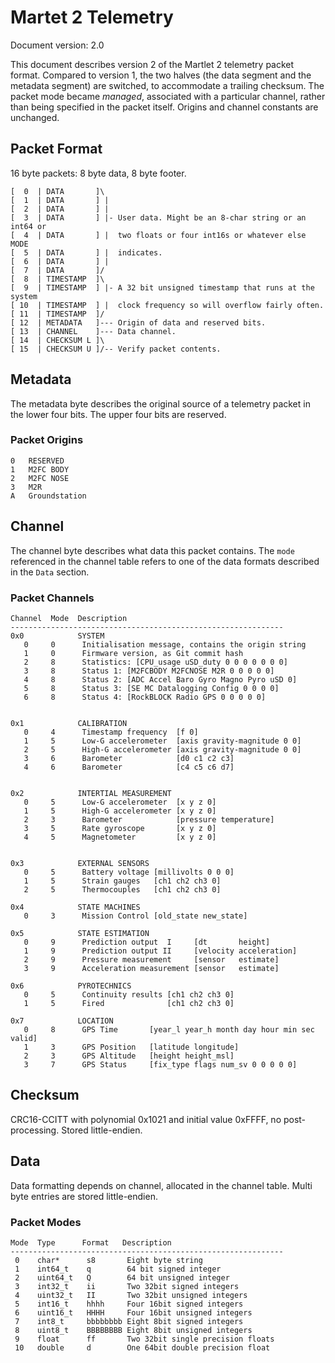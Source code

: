 # Martet 2 Telemetry

Document version: 2.0

This document describes version 2 of the Martlet 2 telemetry packet format. 
Compared to version 1, the two halves (the data segment and the metadata 
segment) are switched, to accommodate a trailing checksum. The packet mode 
became _managed_, associated with a particular channel, rather than being 
specified in the packet itself. Origins and channel constants are unchanged.

## Packet Format

16 byte packets: 8 byte data, 8 byte footer.

    [  0  | DATA       ]\
    [  1  | DATA       ] |
    [  2  | DATA       ] |
    [  3  | DATA       ] |- User data. Might be an 8-char string or an int64 or
    [  4  | DATA       ] |  two floats or four int16s or whatever else MODE
    [  5  | DATA       ] |  indicates.
    [  6  | DATA       ] |
    [  7  | DATA       ]/
    [  8  | TIMESTAMP  ]\
    [  9  | TIMESTAMP  ] |- A 32 bit unsigned timestamp that runs at the system
    [ 10  | TIMESTAMP  ] |  clock frequency so will overflow fairly often.
    [ 11  | TIMESTAMP  ]/
    [ 12  | METADATA   ]--- Origin of data and reserved bits.
    [ 13  | CHANNEL    ]--- Data channel.
    [ 14  | CHECKSUM L ]\
    [ 15  | CHECKSUM U ]/-- Verify packet contents.

## Metadata

The metadata byte describes the original source of a telemetry packet in the 
lower four bits. The upper four bits are reserved.

### Packet Origins

    0   RESERVED
    1   M2FC BODY
    2   M2FC NOSE
    3   M2R
    A   Groundstation

## Channel

The channel byte describes what data this packet contains. The `mode`
referenced in the channel table refers to one of the data formats described in
the `Data` section.

### Packet Channels

    Channel  Mode  Description
    -------------------------------------------------------------
    0x0            SYSTEM
       0     0      Initialisation message, contains the origin string
       1     0      Firmware version, as Git commit hash
       2     8      Statistics: [CPU_usage uSD_duty 0 0 0 0 0 0 0]
       3     8      Status 1: [M2FCBODY M2FCNOSE M2R 0 0 0 0 0]
       4     8      Status 2: [ADC Accel Baro Gyro Magno Pyro uSD 0]
       5     8      Status 3: [SE MC Datalogging Config 0 0 0 0]
       6     8      Status 4: [RockBLOCK Radio GPS 0 0 0 0 0]


    0x1            CALIBRATION
       0     4      Timestamp frequency  [f 0]
       1     5      Low-G accelerometer  [axis gravity-magnitude 0 0]
       2     5      High-G accelerometer [axis gravity-magnitude 0 0]
       3     6      Barometer            [d0 c1 c2 c3]
       4     6      Barometer            [c4 c5 c6 d7]


    0x2            INTERTIAL MEASUREMENT
       0     5      Low-G accelerometer  [x y z 0]
       1     5      High-G accelerometer [x y z 0]
       2     3      Barometer            [pressure temperature]
       3     5      Rate gyroscope       [x y z 0]
       4     5      Magnetometer         [x y z 0]


    0x3            EXTERNAL SENSORS
       0     5      Battery voltage [millivolts 0 0 0]
       1     5      Strain gauges   [ch1 ch2 ch3 0]
       2     5      Thermocouples   [ch1 ch2 ch3 0]

    0x4            STATE MACHINES
       0     3      Mission Control [old_state new_state]

    0x5            STATE ESTIMATION
       0     9      Prediction output  I     [dt       height]
       1     9      Prediction output II     [velocity acceleration]
       2     9      Pressure measurement     [sensor   estimate]
       3     9      Acceleration measurement [sensor   estimate]

    0x6            PYROTECHNICS
       0     5      Continuity results [ch1 ch2 ch3 0]
       1     5      Fired              [ch1 ch2 ch3 0]

    0x7            LOCATION
       0     8      GPS Time       [year_l year_h month day hour min sec valid]
       1     3      GPS Position   [latitude longitude]
       2     3      GPS Altitude   [height height_msl]
       3     7      GPS Status     [fix_type flags num_sv 0 0 0 0 0]

## Checksum

CRC16-CCITT with polynomial 0x1021 and initial value 0xFFFF, no 
post-processing. Stored little-endien.

## Data

Data formatting depends on channel, allocated in the channel table. Multi byte 
entries are stored little-endien.

### Packet Modes

    Mode  Type      Format   Description
    -------------------------------------------------------------
     0    char*      s8       Eight byte string
     1    int64_t    q        64 bit signed integer
     2    uint64_t   Q        64 bit unsigned integer
     3    int32_t    ii       Two 32bit signed integers
     4    uint32_t   II       Two 32bit unsigned integers
     5    int16_t    hhhh     Four 16bit signed integers
     6    uint16_t   HHHH     Four 16bit unsigned integers
     7    int8_t     bbbbbbbb Eight 8bit signed integers
     8    uint8_t    BBBBBBBB Eight 8bit unsigned integers
     9    float      ff       Two 32bit single precision floats
     10   double     d        One 64bit double precision float

